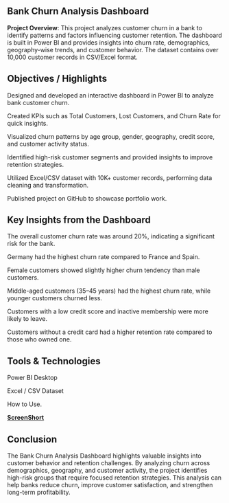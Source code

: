 ## Bank Churn Analysis Dashboard
**Project Overview**:
This project analyzes customer churn in a bank to identify patterns and factors influencing customer retention. The dashboard is built in Power BI and provides insights into churn rate, demographics, geography-wise trends, and customer behavior. The dataset contains over 10,000 customer records in CSV/Excel format.

## Objectives / Highlights
Designed and developed an interactive dashboard in Power BI to analyze bank customer churn.

Created KPIs such as Total Customers, Lost Customers, and Churn Rate for quick insights.

Visualized churn patterns by age group, gender, geography, credit score, and customer activity status.

Identified high-risk customer segments and provided insights to improve retention strategies.

Utilized Excel/CSV dataset with 10K+ customer records, performing data cleaning and transformation.

Published project on GitHub to showcase portfolio work.

## Key Insights from the Dashboard
The overall customer churn rate was around 20%, indicating a significant risk for the bank.

Germany had the highest churn rate compared to France and Spain.

Female customers showed slightly higher churn tendency than male customers.

Middle-aged customers (35–45 years) had the highest churn rate, while younger customers churned less.

Customers with a low credit score and inactive membership were more likely to leave.

Customers without a credit card had a higher retention rate compared to those who owned one.

## Tools & Technologies
Power BI Desktop

Excel / CSV Dataset

How to Use.

[**ScreenShort**](https://github.com/Ajay85200/banking-churn-analysis/blob/main/Screenshot%202025-09-14%20233336.png)


## Conclusion
The Bank Churn Analysis Dashboard highlights valuable insights into customer behavior and retention challenges. By analyzing churn across demographics, geography, and customer activity, the project identifies high-risk groups that require focused retention strategies. This analysis can help banks reduce churn, improve customer satisfaction, and strengthen long-term profitability.
